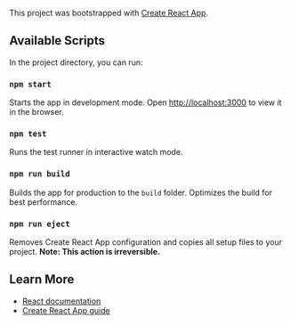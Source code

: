 This project was bootstrapped with [Create React App](https://github.com/facebook/create-react-app).

## Available Scripts

In the project directory, you can run:

### `npm start`

Starts the app in development mode.
Open [http://localhost:3000](http://localhost:3000) to view it in the browser.

### `npm test`

Runs the test runner in interactive watch mode.

### `npm run build`

Builds the app for production to the `build` folder.
Optimizes the build for best performance.

### `npm run eject`

Removes Create React App configuration and copies all setup files to your project.
**Note: This action is irreversible.**

## Learn More

-   [React documentation](https://reactjs.org/)
-   [Create React App guide](https://facebook.github.io/create-react-app/docs/getting-started)
